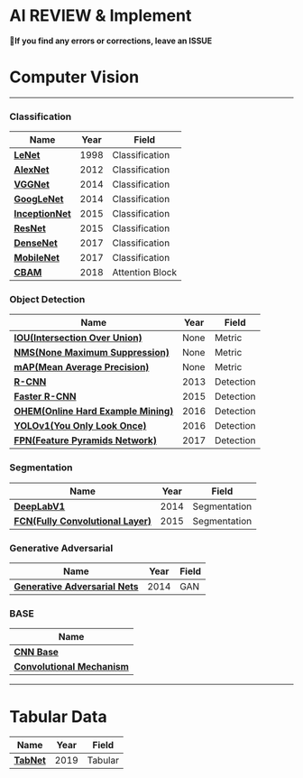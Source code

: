 # AI REVIEW & Implement
**🌟If you find any errors or corrections, leave an ISSUE**

# Computer Vision
<hr>

### Classification

|Name|Year|Field|
|---|---|---|
|**[LeNet](https://blog.naver.com/qkrdnjsrl0628/222809194992)**|1998|Classification|
|**[AlexNet](https://blog.naver.com/qkrdnjsrl0628/222813177209)**|2012|Classification|
|**[VGGNet](https://blog.naver.com/qkrdnjsrl0628/222813654254)**|2014|Classification|
|**[GoogLeNet](https://blog.naver.com/qkrdnjsrl0628/222817390908)**|2014|Classification|
|**[InceptionNet](https://blog.naver.com/qkrdnjsrl0628/222827718753)**|2015|Classification|
|**[ResNet](https://blog.naver.com/qkrdnjsrl0628/222828002244)**|2015|Classification|
|**[DenseNet](https://blog.naver.com/qkrdnjsrl0628/222831048488)**|2017|Classification|
|**[MobileNet](https://blog.naver.com/qkrdnjsrl0628/222841809802)**|2017|Classification|
|**[CBAM](https://blog.naver.com/qkrdnjsrl0628/222831713425)**|2018|Attention Block|


### Object Detection

|Name|Year|Field|
|---|---|---|
|**[IOU(Intersection Over Union)](https://blog.naver.com/qkrdnjsrl0628/222815344155)**|None|Metric|
|**[NMS(None Maximum Suppression)](https://blog.naver.com/qkrdnjsrl0628/222815369995)**|None|Metric|
|**[mAP(Mean Average Precision)](https://blog.naver.com/qkrdnjsrl0628/222815918455)**|None|Metric|
|**[R-CNN](https://blog.naver.com/qkrdnjsrl0628/222818945250)**|2013|Detection|
|**[Faster R-CNN](https://blog.naver.com/qkrdnjsrl0628/222835401836)**|2015|Detection|
|**[OHEM(Online Hard Example Mining)](https://blog.naver.com/qkrdnjsrl0628/222839193767)**|2016|Detection|
|**[YOLOv1(You Only Look Once)](https://blog.naver.com/qkrdnjsrl0628/222840608410)**|2016|Detection|
|**[FPN(Feature Pyramids Network)](https://blog.naver.com/qkrdnjsrl0628/222837350331)**|2017|Detection|




### Segmentation

|Name|Year|Field|
|---|---|---|
|**[DeepLabV1](https://blog.naver.com/qkrdnjsrl0628/222838265701)**|2014|Segmentation|
|**[FCN(Fully Convolutional Layer)](https://blog.naver.com/qkrdnjsrl0628/222843708131)**|2015|Segmentation|

<!--|**[LeNet](https://blog.naver.com/qkrdnjsrl0628/222809194992)**|1998|Classification|
|**[AlexNet](https://blog.naver.com/qkrdnjsrl0628/222813177209)**|2012|Classification|
|**[VGGNet](https://blog.naver.com/qkrdnjsrl0628/222813654254)**|2014|Classification|-->

### Generative Adversarial
|Name|Year|Field|
|---|---|---|
|**[Generative Adversarial Nets](https://blog.naver.com/qkrdnjsrl0628/222844575597)**|2014|GAN|


### BASE
|Name|
|---|
|**[CNN Base](https://github.com/kalelpark/AI_REVIEW/blob/main/1.Base/%5B%20BASE%20%5D%20CNN%20%EC%9D%B4%ED%95%B4.pdf)**|
|**[Convolutional Mechanism](https://blog.naver.com/qkrdnjsrl0628/222842147356)**|


<hr>

# Tabular Data

|Name|Year|Field|
|---|---|---|
|**[TabNet](https://blog.naver.com/qkrdnjsrl0628/222836423300)**|2019|Tabular|

